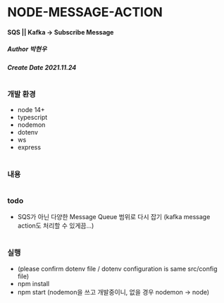 # NODE-MESSAGE-ACTION
#### SQS || Kafka -> Subscribe Message
##### Author 박현우
##### Create Date 2021.11.24
#
### 개발 환경
* node 14+
* typescript
* nodemon
* dotenv
* ws
* express
#
### 내용
#
### todo
* SQS가 아닌 다양한 Message Queue 범위로 다시 잡기 (kafka message action도 처리할 수 있게끔...)
#
### 실행
* (please confirm dotenv file / dotenv configuration is same src/config file)
* npm install
* npm start (nodemon을 쓰고 개발중이니, 없을 경우 nodemon -> node)


